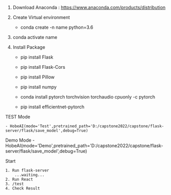 

1. Download Anaconda
	: https://www.anaconda.com/products/distribution

2. Create Virtual environment
	- conda create -n name python=3.6

3. conda activate name

4. Install Package
	- pip install Flask
	- pip install Flask-Cors
	- pip install Pillow
	- pip install numpy
	- conda install pytorch torchvision torchaudio cpuonly -c pytorch
		
	- pip install efficientnet-pytorch
	

TEST Mode

	- HobeAI(mode='Test',pretrained_path='D:/capstone2022/capstone/flask-server/flask/save_model',debug=True)

Demo Mode
	- HobeAI(mode='Demo',pretrained_path='D:/capstone2022/capstone/flask-server/flask/save_model',debug=True)


Start

	1. Run flask-server
		...waiting...	
	2. Run React 
	3. /test 
	4. Check Result

